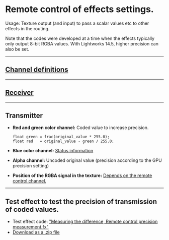 # Remote control of effects settings.


Usage: Texture output (and input) to pass a scalar values etc to other effects in the routing.

Note that the codes were developed at a time when the effects typically only output 8-bit RGBA values. With Lightworks 14.5, higher precision can also be set.

---

## [Channel definitions](Channel_definitions/README.md)

---

## [Receiver](Receiver/README.md)  

---

## Transmitter
* **Red and green color channel:** Coded value to increase precision.  
   ``` code
   float green = frac(original_value * 255.0);
   float red   = original_value - green / 255.0;
   ```
* **Blue color channel:** [Status information](Channel_definitions/Channel_assignment.md#blue-color-channel-status-messages)  
* **Alpha channel:** Uncoded original value (precision according to the GPU precision setting)  
  
* **Position of the RGBA signal in the texture:** [Depends on the remote control channel.](Channel_definitions/README.md)  

---

## Test effect to test the precision of transmission of coded values.
  * Test effect code: ["Measuring the difference, Remote control precision measurement.fx"](Measuring%20the%20difference%2C%20Remote%20control%20precision%20measurement.fx)  
  * [Download as a .zip file](Measuring%20the%20difference%2C%20Render%20a%20floating%20point%20variable%20as%20color-02.zip)  

